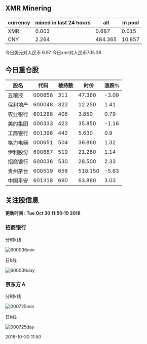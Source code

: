 ## XMR Minering

|currency|mined in last 24 hours|all|in pool|
|---|---|---|---|
|XMR|0.003|0.687|0.015|
|CNY|2.264|484.365|10.857|

今日美元对人民币 6.97	今日xmr对人民币705.36


## 今日重仓股 

|股名|代码|被持数|时价|涨跌%|
|---|---|---|---|---|
|五粮液|000858|311|47.360|-3.09|
|保利地产|600048|322|12.250|1.41|
|农业银行|601288|406|3.850|0.79|
|美的集团|000333|423|35.850|-1.16|
|工商银行|601398|442|5.630|0.9|
|格力电器|000651|504|36.860|1.32|
|伊利股份|600887|519|21.280|1.14|
|招商银行|600036|530|28.500|2.33|
|贵州茅台|600519|658|518.150|-5.63|
|中国平安|601318|690|63.880|3.03|

## 关注股信息
**更新时间 : Tue Oct 30 11:50:10 2018**
### 招商银行 
分时k线

![600036min](http://image.sinajs.cn/newchart/min/n/sh600036.gif)

日k线

![600036day](http://image.sinajs.cn/newchart/daily/n/sh600036.gif)

### 京东方Ａ 
分时k线

![000725min](http://image.sinajs.cn/newchart/min/n/sz000725.gif)

日k线

![000725day](http://image.sinajs.cn/newchart/daily/n/sz000725.gif)

2018-10-30 11:50